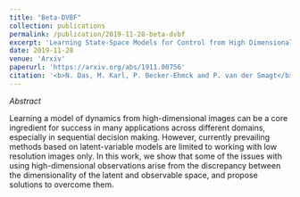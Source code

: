 ```yaml
---
title: "Beta-DVBF"
collection: publications
permalink: /publication/2019-11-28-beta-dvbf
excerpt: 'Learning State-Space Models for Control from High Dimensional Observations'
date: 2019-11-28
venue: 'Arxiv'
paperurl: 'https://arxiv.org/abs/1911.00756'
citation: '<b>N. Das, M. Karl, P. Becker-Ehmck and P. van der Smagt</b>, "Beta DVBF: Learning State-Space Models for Control from High Dimensional Observations." <i>2019 arXiv preprint arXiv:1911.00756.</i>'
---
```

*Abstract*

Learning a model of dynamics from high-dimensional images can be a core ingredient for success in many applications across different domains, especially in sequential decision making.
However, currently prevailing methods based on latent-variable models are limited to working with low resolution images only. 
In this work, we show that some of the issues with using high-dimensional observations arise from the discrepancy between the dimensionality of the latent and observable space, and propose solutions to overcome them.
